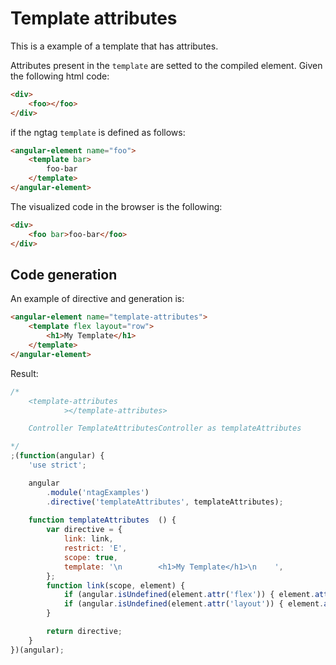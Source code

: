 Template attributes
===================

This is a example of a template that has attributes.

Attributes present in the `template` are setted to the compiled element. Given the following html code:

```html
<div>
	<foo></foo>
</div>
```

if the ngtag `template` is defined as follows:

```html
<angular-element name="foo">
    <template bar>
        foo-bar
    </template>
</angular-element>
```

The visualized code in the browser is the following:

```html
<div>
	<foo bar>foo-bar</foo>
</div>
```


Code generation
---------------

An example of directive and generation is:

```html
<angular-element name="template-attributes">
    <template flex layout="row">
        <h1>My Template</h1>
    </template>
</angular-element>
```

Result:

```javascript
/*
	<template-attributes
			></template-attributes>

	Controller TemplateAttributesController as templateAttributes

*/
;(function(angular) {
	'use strict';

	angular
		.module('ntagExamples')
		.directive('templateAttributes', templateAttributes);
	
	function templateAttributes  () {
		var directive = {
			link: link,
			restrict: 'E',
			scope: true,
			template: '\n        <h1>My Template</h1>\n    ',
		};
		function link(scope, element) {
			if (angular.isUndefined(element.attr('flex')) { element.attr('flex',''); }
			if (angular.isUndefined(element.attr('layout')) { element.attr('layout','row'); }
		}

		return directive;
	}
})(angular);
```
